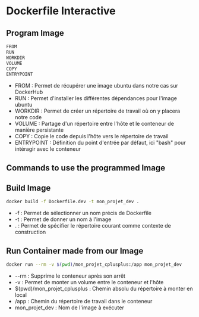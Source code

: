 # Dockerfile Interactive

## Program Image
```sh
FROM
RUN
WORKDIR
VOLUME
COPY 
ENTRYPOINT
```
- FROM : Permet de récupérer une image ubuntu dans notre cas sur DockerHub
- RUN : Permet d'installer les différentes dépendances pour l'image ubuntu
- WORKDIR : Permet de créer un répertoire de travail où on y placera notre code
- VOLUME : Partage d'un répertoire entre l'hôte et le conteneur de manière persistante
- COPY : Copie le code depuis l'hôte vers le répertoire de travail
- ENTRYPOINT : Définition du point d'entrée par défaut, ici "bash" pour intéragir avec le conteneur


## Commands to use the programmed Image
## Build Image
```sh
docker build -f Dockerfile.dev -t mon_projet_dev .
```
- -f : Permet de sélectionner un nom précis de Dockerfile
- -t : Permet de donner un nom à l'image
- . : Permet de spécifier le répertoire courant comme contexte de construction

## Run Container made from our Image
```sh
docker run --rm -v $(pwd)/mon_projet_cplusplus:/app mon_projet_dev
```
- --rm : Supprime le conteneur après son arrêt
- -v : Permet de monter un volume entre le conteneur et l'hôte
- $(pwd)/mon_projet_cplusplus : Chemin absolu du répertoire à monter en local
- /app : Chemin du répertoire de travail dans le conteneur
- mon_projet_dev : Nom de l'image à exécuter
